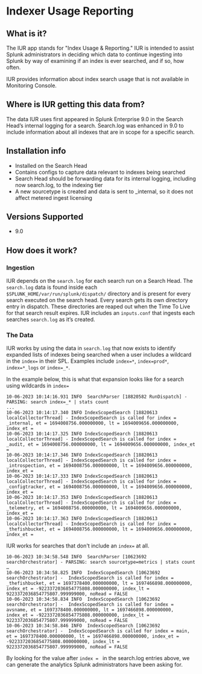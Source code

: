 # Indexer Usage Reporting 

## What is it?

The IUR app stands for "Index Usage & Reporting." IUR is intended to assist Splunk administrators in deciding which data to continue ingesting into Splunk by way of examining if an index is ever searched, and if so, how often.

IUR provides information about index search usage that is not available in Monitoring Console.

## Where is IUR getting this data from? 

The data IUR uses first appeared in Splunk Enterprise 9.0 in the Search Head’s internal logging for a search. Search.log was enhanced in 9.0 to include information about all indexes that are in scope for a specific search.
 
## Installation info

- Installed on the Search Head
- Contains configs to capture data relevant to indexes being searched
- Search Head should be forwarding data for its internal logging, including now search.log, to the indexing tier
- A new sourcetype is created and data is sent to _internal, so it does not affect metered ingest licensing

## Versions Supported

- 9.0

## How does it work?

### Ingestion

IUR depends on the `search.log` for each search run on a Search Head. The `search.log` data is found inside each `$SPLUNK_HOME/var/run/splunk/dispatch/` directory and is present for every search executed on the search head. Every search gets its own directory entry in dispatch. These directories are reaped out when the Time To Live for that search result expires. IUR includes an `inputs.conf` that ingests each searches `search.log` as it’s created.

### The Data
IUR works by using the data in `search.log` that now exists to identify expanded lists of indexes being searched when a user includes a wildcard in the `index=` in their SPL. Examples include `index=*`, `index=prod*`, `index=*_logs` or `index=_*`. 

In the example below, this is what that expansion looks like for a search using wildcards in `index=`

    10-06-2023 10:14:16.931 INFO  SearchParser [18820582 RunDispatch] - PARSING: search index=_* | stats count
    ...
    10-06-2023 10:14:17.340 INFO IndexScopedSearch [18820613 localCollectorThread] - IndexScopedSearch is called for index = _internal, et = 1694008756.000000000, lt = 1694009656.000000000, index_et =
    10-06-2023 10:14:17.325 INFO IndexScopedSearch [18820613 localCollectorThread] - IndexScopedSearch is called for index = _audit, et = 1694008756.000000000, lt = 1694009656.000000000, index_et =
    10-06-2023 10:14:17.346 INFO IndexScopedSearch [18820613 localCollectorThread] - IndexScopedSearch is called for index = _introspection, et = 1694008756.000000000, lt = 1694009656.000000000, index_et =
    10-06-2023 10:14:17.333 INFO IndexScopedSearch [18820613 localCollectorThread] - IndexScopedSearch is called for index = _configtracker, et = 1694008756.000000000, lt = 1694009656.000000000, index_et =
    10-06-2023 10:14:17.353 INFO IndexScopedSearch [18820613 localCollectorThread] - IndexScopedSearch is called for index = _telemetry, et = 1694008756.000000000, lt = 1694009656.000000000, index_et =
    10-06-2023 10:14:17.363 INFO IndexScopedSearch [18820613 localCollectorThread] - IndexScopedSearch is called for index = _thefishbucket, et = 1694008756.000000000, lt = 1694009656.000000000, index_et =

IUR works for searches that don't include an `index=` at all.

    10-06-2023 10:34:58.548 INFO  SearchParser [10623692 searchOrchestrator] - PARSING: search sourcetype=metrics | stats count
    …
    10-06-2023 10:34:58.825 INFO  IndexScopedSearch [10623692 searchOrchestrator] -  IndexScopedSearch is called for index = _thefishbucket, et = 1697378400.000000000, lt = 1697466898.000000000, index_et = -9223372036854775808.000000000, index_lt = 9223372036854775807.999999000, noRead = FALSE
    10-06-2023 10:34:58.834 INFO  IndexScopedSearch [10623692 searchOrchestrator] -  IndexScopedSearch is called for index = avsname, et = 1697378400.000000000, lt = 1697466898.000000000, index_et = -9223372036854775808.000000000, index_lt = 9223372036854775807.999999000, noRead = FALSE
    10-06-2023 10:34:58.846 INFO  IndexScopedSearch [10623692 searchOrchestrator] -  IndexScopedSearch is called for index = main, et = 1697378400.000000000, lt = 1697466898.000000000, index_et = -9223372036854775808.000000000, index_lt = 9223372036854775807.999999000, noRead = FALSE

By looking for the value after `index = ` in the search.log entries above, we can generate the analytics Splunk administrators have been asking for.

